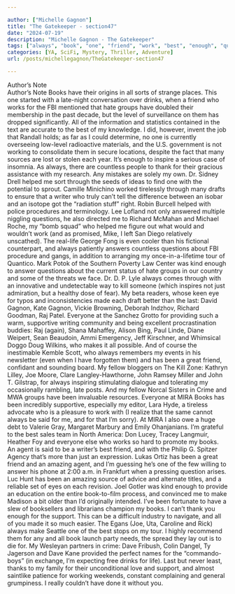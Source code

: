 ```yaml
---

author: ["Michelle Gagnon"]
title: "The Gatekeeper - section47"
date: "2024-07-19"
description: "Michelle Gagnon - The Gatekeeper"
tags: ["always", "book", "one", "friend", "work", "best", "enough", "question", "group", "helped", "answer", "everyone", "make", "author", "note", "sort", "drink", "fbi", "hate", "working", "many", "source", "countless", "thank", "draft"]
categories: [YA, SciFi, Mystery, Thriller, Adventure]
url: /posts/michellegagnon/TheGatekeeper-section47

---
```



Author’s Note  
Author’s Note
Books have their origins in all sorts of strange places. This one started with a late-night conversation over drinks, when a friend who works for the FBI mentioned that hate groups have doubled their membership in the past decade, but the level of surveillance on them has dropped significantly. All of the information and statistics contained in the text are accurate to the best of my knowledge. I did, however, invent the job that Randall holds; as far as I could determine, no one is currently overseeing low-level radioactive materials, and the U.S. government is not working to consolidate them in secure locations, despite the fact that many sources are lost or stolen each year. It’s enough to inspire a serious case of insomnia.
As always, there are countless people to thank for their gracious assistance with my research. Any mistakes are solely my own. Dr. Sidney Drell helped me sort through the seeds of ideas to find one with the potential to sprout. Camille Minichino worked tirelessly through many drafts to ensure that a writer who truly can’t tell the difference between an isobar and an isotope got the “radiation stuff” right. Robin Burcell helped with police procedures and terminology. Lee Lofland not only answered multiple niggling questions, he also directed me to Richard McMahan and Michael Roche, my “bomb squad” who helped me figure out what would and wouldn’t work (and as promised, Mike, I left San Diego relatively unscathed). The real-life George Fong is even cooler than his fictional counterpart, and always patiently answers countless questions about FBI procedure and gangs, in addition to arranging my once-in-a-lifetime tour of Quantico.
Mark Potok of the Southern Poverty Law Center was kind enough to answer questions about the current status of hate groups in our country and some of the threats we face. Dr. D. P. Lyle always comes through with an innovative and undetectable way to kill someone (which inspires not just admiration, but a healthy dose of fear).
My beta readers, whose keen eye for typos and inconsistencies made each draft better than the last: David Gagnon, Kate Gagnon, Vickie Browning, Deborah Indzhov, Richard Goodman, Raj Patel. Everyone at the Sanchez Grotto for providing such a warm, supportive writing community and being excellent procrastination buddies: Raj (again), Shana Mahaffey, Alison Bing, Paul Linde, Diane Weipert, Sean Beaudoin, Ammi Emergency, Jeff Kirschner, and Whimsical Doggo Doug Wilkins, who makes it all possible. And of course the inestimable Kemble Scott, who always remembers my events in his newsletter (even when I have forgotten them) and has been a great friend, confidant and sounding board.
My fellow bloggers on The Kill Zone: Kathryn Lilley, Joe Moore, Clare Langley-Hawthorne, John Ramsey Miller and John T. Gilstrap, for always inspiring stimulating dialogue and tolerating my occasionally rambling, late posts. And my fellow Norcal Sisters in Crime and MWA groups have been invaluable resources.
Everyone at MIRA Books has been incredibly supportive, especially my editor, Lara Hyde, a tireless advocate who is a pleasure to work with (I realize that the same cannot always be said for me, and for that I’m sorry). At MIRA I also owe a huge debt to Valerie Gray, Margaret Marbury and Emily Ohanjanians. I’m grateful to the best sales team in North America: Don Lucey, Tracey Langmuir, Heather Foy and everyone else who works so hard to promote my books.
An agent is said to be a writer’s best friend, and with the Philip G. Spitzer Agency that’s more than just an expression. Lukas Ortiz has been a great friend and an amazing agent, and I’m guessing he’s one of the few willing to answer his phone at 2:00 a.m. in Frankfurt when a pressing question arises. Luc Hunt has been an amazing source of advice and alternate titles, and a reliable set of eyes on each revision. Joel Gotler was kind enough to provide an education on the entire book-to-film process, and convinced me to make Madison a bit older than I’d originally intended.
I’ve been fortunate to have a slew of booksellers and librarians champion my books. I can’t thank you enough for the support. This can be a difficult industry to navigate, and all of you made it so much easier.
The Egans (Joe, Uta, Caroline and Rick) always make Seattle one of the best stops on my tour. I highly recommend them for any and all book launch party needs, the spread they lay out is to die for. My Wesleyan partners in crime: Dave Fribush, Colin Dangel, Ty Jagerson and Dave Kane provided the perfect names for the “commando-boys” (in exchange, I’m expecting free drinks for life).
Last but never least, thanks to my family for their unconditional love and support, and almost saintlike patience for working weekends, constant complaining and general grumpiness. I really couldn’t have done it without you.
